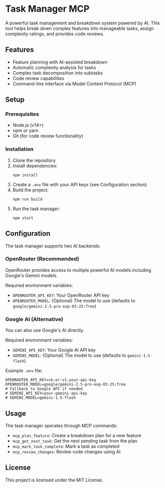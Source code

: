 # Task Manager MCP

A powerful task management and breakdown system powered by AI. This tool helps break down complex features into manageable tasks, assign complexity ratings, and provides code reviews.

## Features

- Feature planning with AI-assisted breakdown
- Automatic complexity analysis for tasks
- Complex task decomposition into subtasks
- Code review capabilities
- Command-line interface via Model Context Protocol (MCP)

## Setup

### Prerequisites

- Node.js (v14+)
- npm or yarn
- Git (for code review functionality)

### Installation

1. Clone the repository
2. Install dependencies:
   ```
   npm install
   ```
3. Create a `.env` file with your API keys (see Configuration section)
4. Build the project:
   ```
   npm run build
   ```
5. Run the task manager:
   ```
   npm start
   ```

## Configuration

The task manager supports two AI backends:

### OpenRouter (Recommended)

OpenRouter provides access to multiple powerful AI models including Google's Gemini models.

Required environment variables:

- `OPENROUTER_API_KEY`: Your OpenRouter API key
- `OPENROUTER_MODEL`: (Optional) The model to use (defaults to `google/gemini-2.5-pro-exp-03-25:free`)

### Google AI (Alternative)

You can also use Google's AI directly.

Required environment variables:

- `GEMINI_API_KEY`: Your Google AI API key
- `GEMINI_MODEL`: (Optional) The model to use (defaults to `gemini-1.5-flash`)

Example `.env` file:

```
OPENROUTER_API_KEY=sk-or-v1-your-api-key
OPENROUTER_MODEL=google/gemini-2.5-pro-exp-03-25:free
# Fallback to Google API if needed
# GEMINI_API_KEY=your-gemini-api-key
# GEMINI_MODEL=gemini-1.5-flash
```

## Usage

The task manager operates through MCP commands:

- `mcp_plan_feature`: Create a breakdown plan for a new feature
- `mcp_get_next_task`: Get the next pending task from the plan
- `mcp_mark_task_complete`: Mark a task as completed
- `mcp_review_changes`: Review code changes using AI

## License

This project is licensed under the MIT License.
